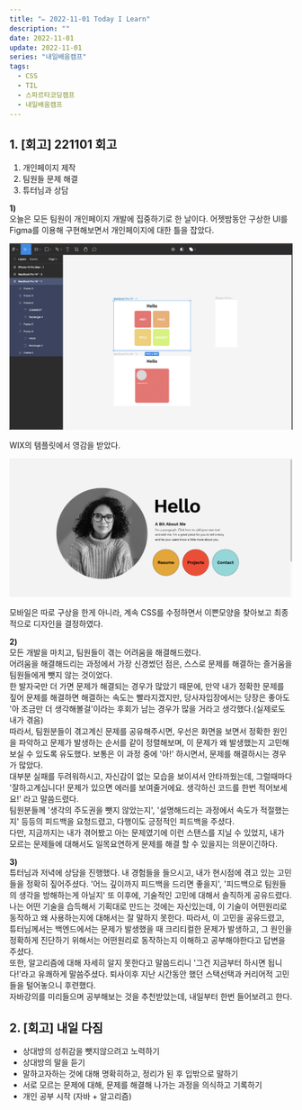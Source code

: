 ```yaml
---
title: "✏️ 2022-11-01 Today I Learn"
description: ""
date: 2022-11-01
update: 2022-11-01
series: "내일배움캠프"
tags:
  - CSS
  - TIL
  - 스파르타코딩캠프
  - 내일배움캠프
---
```


## 1. [회고] 221101 회고

1. 개인페이지 제작
2. 팀원들 문제 해결
3. 튜터님과 상담

**1)**  
오늘은 모든 팀원이 개인페이지 개발에 집중하기로 한 날이다. 어젯밤동안 구상한 UI를 Figma를 이용해 구현해보면서 개인페이지에 대한 틀을 잡았다.

![Figma 구상](/image/221101_01.png)

WIX의 템플릿에서 영감을 받았다.

![레퍼런스 템플릿](/image/221101_02.png)

모바일은 따로 구상을 한게 아니라, 계속 CSS를 수정하면서 이쁜모양을 찾아보고 최종적으로 디자인을 결정하였다.

**2)**  
모든 개발을 마치고, 팀원들이 겪는 어려움을 해결해드렸다.  
어려움을 해결해드리는 과정에서 가장 신경썼던 점은, 스스로 문제를 해결하는 즐거움을 팀원들에게 뺏지 않는 것이었다.  
한 발자국만 더 가면 문제가 해결되는 경우가 많았기 때문에, 만약 내가 정확한 문제를 짚어 문제를 해결하면 해결하는 속도는 빨라지겠지만, 당사자입장에서는 당장은 좋아도 '아 조금만 더 생각해볼걸'이라는 후회가 남는 경우가 많을 거라고 생각했다.(실제로도 내가 겪음)  
따라서, 팀원분들이 겪고계신 문제를 공유해주시면, 우선은 화면을 보면서 정확한 원인을 파악하고 문제가 발생하는 순서를 같이 정렬해보며, 이 문제가 왜 발생했는지 고민해보실 수 있도록 유도했다. 보통은 이 과정 중에 '아!' 하시면서, 문제를 해결하시는 경우가 많았다.  
대부분 실패를 두려워하시고, 자신감이 없는 모습을 보이셔서 안타까웠는데, 그럴때마다 '잘하고계십니다! 문제가 있으면 에러를 보여줄거에요. 생각하신 코드를 한번 적어보세요!' 라고 말씀드렸다.  
팀원분들께 '생각의 주도권을 뺏지 않았는지', '설명해드리는 과정에서 속도가 적절했는지' 등등의 피드백을 요청드렸고, 다행이도 긍정적인 피드백을 주셨다.  
다만, 지금까지는 내가 겪어봤고 아는 문제였기에 이런 스탠스를 지닐 수 있었지, 내가 모르는 문제들에 대해서도 일목요연하게 문제를 해결 할 수 있을지는 의문이긴하다.

**3)**  
튜터님과 저녁에 상담을 진행했다. 내 경험들을 들으시고, 내가 현시점에 겪고 있는 고민들을 정확히 짚어주셨다.
'어느 깊이까지 피드백을 드리면 좋을지', '피드백으로 팀원들의 생각을 방해하는게 아닐지' 또 이후에, 기술적인 고민에 대해서 솔직하게 공유드렸다.  
나는 어떤 기술을 습득해서 기획대로 만드는 것에는 자신있는데, 이 기술이 어떤원리로 동작하고 왜 사용하는지에 대해서는 잘 말하지 못한다.
따라서, 이 고민을 공유드렸고, 튜터님께서는 백엔드에서는 문제가 발생했을 때 크리티컬한 문제가 발생하고, 그 원인을 정확하게 진단하기 위해서는 어떤원리로 동작하는지 이해하고 공부해야한다고 답변을 주셨다.  
또한, 알고리즘에 대해 자세히 알지 못한다고 말씀드리니 '그건 지금부터 하시면 됩니다!'라고 유쾌하게 말씀주셨다.
퇴사이후 지난 시간동안 했던 스택선택과 커리어적 고민들을 털어놓으니 후련했다.  
자바강의를 미리들으며 공부해보는 것을 추천받았는데, 내일부터 한번 들어보려고 한다.

## 2. [회고] 내일 다짐

- 상대방의 성취감을 뺏지않으려고 노력하기
- 상대방의 말을 듣기
- 말하고자하는 것에 대해 명확히하고, 정리가 된 후 입밖으로 말하기
- 서로 모르는 문제에 대해, 문제를 해결해 나가는 과정을 의식하고 기록하기
- 개인 공부 시작 (자바 + 알고리즘)
